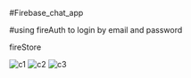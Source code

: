 #Firebase_chat_app

#using 
</n>fireAuth to login by email and password </n>

fireStore


![c1](https://user-images.githubusercontent.com/26245770/60814212-7ebc9d00-a195-11e9-9088-77c883a54db7.PNG)
![c2](https://user-images.githubusercontent.com/26245770/60814213-7ebc9d00-a195-11e9-89eb-d788ee8a9095.PNG)
![c3](https://user-images.githubusercontent.com/26245770/60814214-7ebc9d00-a195-11e9-9b5e-bdf1debcb58c.PNG)




